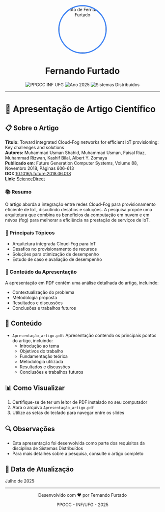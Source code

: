 <div align="center">
  <img src="https://avatars.githubusercontent.com/u/78055338?v=4" width="150" height="150" style="border-radius: 50%; object-fit: cover; border: 4px solid #4285F4;" alt="Foto de Fernando Furtado">
  
  <h1>Fernando Furtado</h1>
  
  <div>
    <img src="https://img.shields.io/badge/PPGCC-INF%20UFG-0078D7?style=for-the-badge&logo=university&logoColor=white" alt="PPGCC INF UFG">
    <img src="https://img.shields.io/badge/Ano-2025-34A853?style=for-the-badge" alt="Ano 2025">
    <img src="https://img.shields.io/badge/Disciplina-Sistemas%20Distribu%C3%ADdos-4285F4?style=for-the-badge" alt="Sistemas Distribuídos">
  </div>
</div>

---

# 📝 Apresentação de Artigo Científico

## 📋 Sobre o Artigo

**Título:** Toward integrated Cloud-Fog networks for efficient IoT provisioning: Key challenges and solutions  
**Autores:** Muhammad Usman Shahid, Muhammad Usman, Faisal Riaz, Muhammad Rizwan, Kashif Bilal, Albert Y. Zomaya  
**Publicado em:** Future Generation Computer Systems, Volume 88, Novembro 2018, Páginas 606-613  
**DOI:** [10.1016/j.future.2018.06.018](https://doi.org/10.1016/j.future.2018.06.018)  
**Link:** [ScienceDirect](https://www.sciencedirect.com/science/article/abs/pii/S0167739X1830596X)

### 📚 Resumo
O artigo aborda a integração entre redes Cloud-Fog para provisionamento eficiente de IoT, discutindo desafios e soluções. A pesquisa propõe uma arquitetura que combina os benefícios da computação em nuvem e em névoa (fog) para melhorar a eficiência na prestação de serviços de IoT.

### 🎯 Principais Tópicos
- Arquitetura integrada Cloud-Fog para IoT
- Desafios no provisionamento de recursos
- Soluções para otimização de desempenho
- Estudo de caso e avaliação de desempenho

### 📄 Conteúdo da Apresentação
A apresentação em PDF contém uma análise detalhada do artigo, incluindo:
- Contextualização do problema
- Metodologia proposta
- Resultados e discussões
- Conclusões e trabalhos futuros

## 📄 Conteúdo
- `Apresentação_artigo.pdf`: Apresentação contendo os principais pontos do artigo, incluindo:
  - Introdução ao tema
  - Objetivos do trabalho
  - Fundamentação teórica
  - Metodologia utilizada
  - Resultados e discussões
  - Conclusões e trabalhos futuros

## 📊 Como Visualizar
1. Certifique-se de ter um leitor de PDF instalado no seu computador
2. Abra o arquivo `Apresentação_artigo.pdf`
3. Utilize as setas do teclado para navegar entre os slides

## 🔍 Observações
- Esta apresentação foi desenvolvida como parte dos requisitos da disciplina de Sistemas Distribuídos
- Para mais detalhes sobre a pesquisa, consulte o artigo completo

## 📅 Data de Atualização
Julho de 2025

---

<div align="center">
  <p>Desenvolvido com ❤️ por Fernando Furtado</p>
  <p>PPGCC - INF/UFG - 2025</p>
</div>